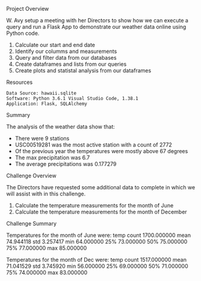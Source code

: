 Project Overview

W. Avy setup a meeting with her Directors to show how we can execute a query and run a Flask App to demonstrate our weather data online using Python code.

1. Calculate our start and end date
2. Identify our columms and measurements
3. Query and filter data from our databases
4. Create dataframes and lists from our queries
5. Create plots and statistal analysis from our dataframes

Resources

    Data Source: hawaii.sqlite
    Software: Python 3.6.1 Visual Studio Code, 1.38.1
    Application: Flask, SQLAlchemy

Summary

The analysis of the weather data show that:

 - There were 9 stations
 - USC00519281 was the most active station with a count of 2772
 - Of the previous year the temperatures were mostly above 67 degrees
 - The max precipitation was 6.7
 - The average precipitations was 0.177279

Challenge Overview

The Directors have requested some additional data to complete in which we will assist with in this challenge.

1. Calculate the temperature measurements for the month of June
2. Calculate the temperature measurements for the month of December

Challenge Summary

Temperatures for the month of June were:
	temp
count 	1700.000000
mean 	74.944118
std 	3.257417
min 	64.000000
25% 	73.000000
50% 	75.000000
75% 	77.000000
max 	85.000000

Temperatures for the month of Dec were:
	temp
count 	1517.000000
mean 	71.041529
std 	3.745920
min 	56.000000
25% 	69.000000
50% 	71.000000
75% 	74.000000
max 	83.000000

